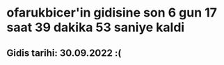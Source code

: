# ofarukbicer'in gidisine son 6 gun 17 saat 39 dakika 53 saniye kaldi

## Gidis tarihi: 30.09.2022 :(